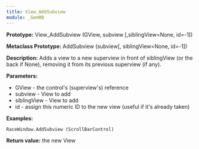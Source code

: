 ```yaml
---
title: View_AddSubview
module: _GemRB
---
```


**Prototype:** View_AddSubview (GView, subview [,siblingView=None, id=-1])

**Metaclass Prototype:** AddSubview (subview[, siblingView=None, id=-1])

**Description:** Adds a view to a new superview in front of siblingView (or the back if None), removing it from its previous superview (if any).

**Parameters:**
  * GView - the control's (superview's) reference
  * subview - View to add
  * siblingView - View to add
  * id - assign this numeric ID to the new view (useful if it's already taken)

**Examples:**

    RaceWindow.AddSubview (ScrollBarControl)

**Return value:** the new View
